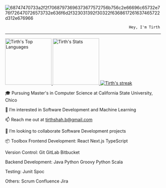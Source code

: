 ![68747470733a2f2f70687973696373677572756b756c2e66696c65732e776f726470726573732e636f6d2f323031392f30322f6368617261637465722d312e676966](https://github.com/user-attachments/assets/88deb188-e130-4eaf-a2d3-4bd46f1f4213)

                                                            Hey, I'm Tirth 
_______________________________________________________________________________________________________________________________________________________________________________________________________________________

<a href="https://github.com/shahtirth07">
<img height="150" src="https://github-readme-stats.vercel.app/api/top-langs/?username=shahtirth07&&hide_title=false&hide_border=true&layout=compact&langs_count=8&exclude_repo=comp426&text_color=fff7ff&icon_color=ffffff&bg_color=151515" alt="Tirth's Top Languages" />

<a href="https://github.com/shahtirth07">
<img height="150" src="https://github-readme-stats.vercel.app/api?username=shahtirth07&hide_title=false&hide_border=true&show_icons=true&include_all_commits=true&count_private=true&line_height=21&text_color=fff7ff&icon_color=ffffff&bg_color=151515" alt="Tirth's Stats" />
</a>

<a href="https://github.com/shahtirth07">
    <img title="🔥 Get streak stats for your profile at git.io/streak-stats" alt="Tirth's streak" src="[![GitHub Streak](https://streak-stats.demolab.com/?user=shahtirth07)](https://git.io/streak-stats)"/>
</a>



🎓 Pursuing Master's in Computer Science at California State University, Chico

🔭 I’m interested in Software Development and Machine Learning

📫 Reach me out at tirthshah.b@gmail.com

💞️ I’m looking to collaborate Software Development projects 



📦 Toolbox
Frontend Development: React Next.js TypeScript 

Version Control: Git GitLab Bitbucket

Backend Development: Java Python Groovy Python Scala

Testing: Junit Spoc

Others: Scrum Confluence Jira
